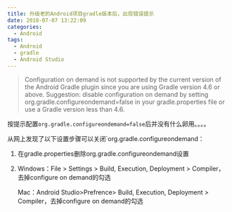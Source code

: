 ```yaml
---
title: 升级老的Android项目gradle版本后，出现错误提示
date: 2018-07-07 13:22:09
categories:
  - Android
tags:
  - Android
  - gradle
  - Android Studio
---
```


> Configuration on demand is not supported by the current version of the Android Gradle plugin since you are using Gradle version 4.6 or above. Suggestion: disable configuration on demand by setting org.gradle.configureondemand=false in your gradle.properties file or use a Gradle version less than 4.6.

按提示配置`org.gradle.configureondemand=false`后并没有什么卵用。。。。

从网上发现了以下设置步骤可以关闭`org.gradle.configureondemand：

1. 在gradle.properties删除org.gradle.configureondemand设置

2. Windows：File > Settings > Build, Execution, Deployment > Compiler，去掉configure on demand的勾选

   Mac：Android Studio>Prefrence> Build, Execution, Deployment > Compiler，去掉configure on demand的勾选
